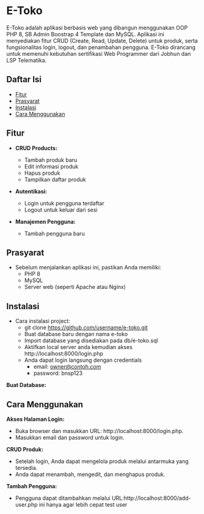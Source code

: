 # E-Toko

E-Toko adalah aplikasi berbasis web yang dibangun menggunakan OOP PHP 8, SB Admin Boostrap 4 Template dan MySQL. Aplikasi ini menyediakan fitur CRUD (Create, Read, Update, Delete) untuk produk, serta fungsionalitas login, logout, dan penambahan pengguna. E-Toko dirancang untuk memenuhi kebutuhan sertifikasi Web Programmer dari Jobhun dan LSP Telematika.

## Daftar Isi
- [Fitur](#fitur)
- [Prasyarat](#prasyarat)
- [Instalasi](#instalasi)
- [Cara Menggunakan](#cara-menggunakan)

## Fitur

- **CRUD Products:** 
    - Tambah produk baru
    - Edit informasi produk
    - Hapus produk
    - Tampilkan daftar produk

- **Autentikasi:**
    - Login untuk pengguna terdaftar
    - Logout untuk keluar dari sesi

- **Manajemen Pengguna:**
    - Tambah pengguna baru

## Prasyarat

- Sebelum menjalankan aplikasi ini, pastikan Anda memiliki:
    - PHP 8
    - MySQL
    - Server web (seperti Apache atau Nginx)

## Instalasi

- Cara instalasi project:
    - git clone https://github.com/username/e-toko.git
    - Buat database baru dengan nama e-toko
    - Import database yang disediakan pada db/e-toko.sql
    - Aktifkan local server anda kemudian akses http://localhost:8000/login.php
    - Anda dapat login langsung dengan credentials
        - email: owner@contoh.com
        - password: bnsp123

**Buat Database:**

## Cara Menggunakan

**Akses Halaman Login:**
   - Buka browser dan masukkan URL: http://localhost:8000/login.php.
   - Masukkan email dan password untuk login.

**CRUD Produk:**
   - Setelah login, Anda dapat mengelola produk melalui antarmuka yang tersedia.
   - Anda dapat menambah, mengedit, dan menghapus produk.

**Tambah Pengguna:**
   - Pengguna dapat ditambahkan melalui URL:http://localhost:8000/add-user.php ini hanya agar lebih cepat test user 
